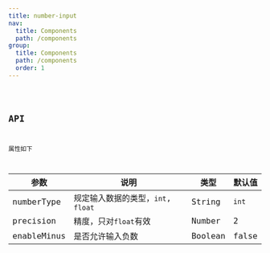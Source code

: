 ```yaml
---
title: number-input
nav:
  title: Components
  path: /components
group:
  title: Components
  path: /components
  order: 1
---
```


<code hideActions='["CSB", "EXTERNAL"]' src="./demo/index.jsx" />


## API
属性如下

| 参数 | 说明 | 类型 | 默认值 |
| --- | --- | --- | --- |
| numberType | 规定输入数据的类型，`int`, `float` | String | `int` |
| precision | 精度，只对`float`有效 | Number | 2 |
| enableMinus | 是否允许输入负数 | Boolean | false |
